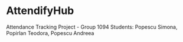 # AttendifyHub
Attendance Tracking Project - Group 1094
Students: Popescu Simona, Popirlan Teodora, Popescu Andreea
